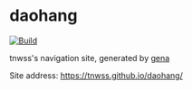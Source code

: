 # daohang

[![Build](https://github.com/tnwss/daohang/actions/workflows/generate.yml/badge.svg)](https://github.com/tnwss/daohang/actions/workflows/generate.yml)

tnwss's navigation site, generated by [gena](https://github.com/x1ah/gena)

Site address: https://tnwss.github.io/daohang/
